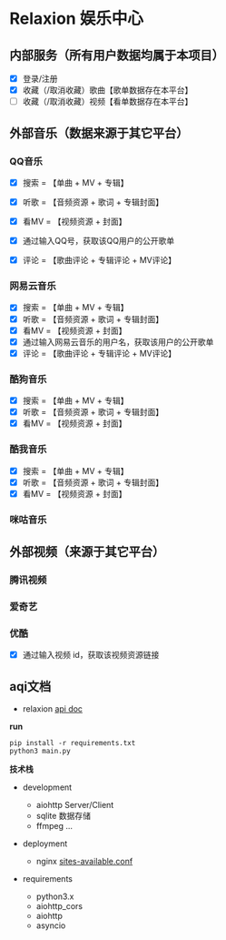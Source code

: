 # Relaxion 娱乐中心 

## 内部服务（所有用户数据均属于本项目）

- [x] 登录/注册
- [x] 收藏（/取消收藏）歌曲【歌单数据存在本平台】
- [ ] 收藏（/取消收藏）视频【看单数据存在本平台】

## 外部音乐（数据来源于其它平台）

### QQ音乐

- [x] 搜索 = 【单曲 + MV + 专辑】
- [x] 听歌 = 【音频资源 + 歌词 + 专辑封面】
- [x] 看MV = 【视频资源 + 封面】
- [x] 通过输入QQ号，获取该QQ用户的公开歌单
- [x] 评论 = 【歌曲评论 + 专辑评论 + MV评论】


### 网易云音乐

- [x] 搜索 = 【单曲 + MV + 专辑】
- [x] 听歌 = 【音频资源 + 歌词 + 专辑封面】
- [x] 看MV = 【视频资源 + 封面】
- [x] 通过输入网易云音乐的用户名，获取该用户的公开歌单
- [x] 评论 = 【歌曲评论 + 专辑评论 + MV评论】

### 酷狗音乐

- [x] 搜索 = 【单曲 + MV + 专辑】
- [x] 听歌 = 【音频资源 + 歌词 + 专辑封面】
- [x] 看MV = 【视频资源 + 封面】

### 酷我音乐

- [x] 搜索 = 【单曲 + MV + 专辑】
- [x] 听歌 = 【音频资源 + 歌词 + 专辑封面】
- [x] 看MV = 【视频资源 + 封面】

### 咪咕音乐

## 外部视频（来源于其它平台）

### 腾讯视频

### 爱奇艺

### 优酷

- [x] 通过输入视频 id，获取该视频资源链接

## aqi文档

+ relaxion [api doc](https://www.apizza.net/project/01eec0c96c62477ce9c7c88a7cacef22/browse)

**run**

```
pip install -r requirements.txt
python3 main.py
```

**技术栈**

+ development
  + aiohttp Server/Client
  + sqlite 数据存储
  + ffmpeg ...

+ deployment
  + nginx [sites-available.conf](https://github.com/jindada1/Relaxion/blob/master/nginx.conf)

+ requirements
  + python3.x
  + aiohttp_cors
  + aiohttp
  + asyncio
